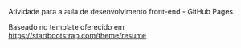 Atividade para a aula de desenvolvimento front-end - GitHub Pages

Baseado no template oferecido em https://startbootstrap.com/theme/resume
